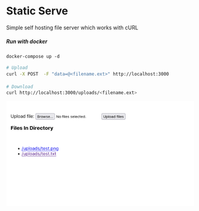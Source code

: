 # Static Serve

Simple self hosting file server which works with cURL

##### Run with docker
```
docker-compose up -d
```

```bash
# Upload
curl -X POST  -F "data=@<filename.ext>" http://localhost:3000

# Download
curl http://localhost:3000/uploads/<filename.ext>

```

![Index](./doc/index.png)
